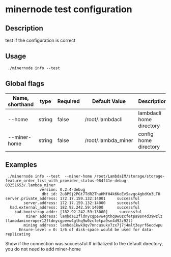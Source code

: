 
# minernode test  configuration
## Description
test if the configuration is correct

## Usage
```
 ./minernode info --test
```

## Global flags

| Name, shorthand| type   | Required | Default Value         | Description                                                          |
| --------------- | ----   | -------- | --------------------- | -------------------------------------------------------------------- |
| --home     | string | false    | /root/.lambdacli                    | lambdacli home directory |
| --miner-home        | string    | false    | /root/.lambda_miner                    | config home directory |


## Examples
```
 ./minernode info --test  --miner-home /root/LambdaIM/storage/storage-feature_order_list_with_provider_status-984f41e-debug-03251653/.lambda_miner
               version: 0.2.4-debug
                dht id: 2u8PSj2PGt7TdR2ThuHMfH4k6KeEv5avgc4gbdKn3LTH
server.private_address: 172.17.159.132:14001 	 successful
        server.address: 172.17.159.132:14000 	 successful
  kad.external_address: 182.92.242.59:14000 	 successful
    kad.bootstrap_addr: [182.92.242.59:13000] 	  successful
         miner address: lambda12fldnycgpevw4gthq9w0zcfetpa9sn4d39wzlz (lambdamineroper12fldnycgpevw4gthq9w0zcfetpa9sn4d92z92l)
        mining address: lambda1kwk9qv7nncusukv7zx7j7j4mlt3eyrf6ecdwpu
      Ensure-level = 0: 1/6 of disk-space would be used for data-replicating
```
Show if the connection was successful.If initialized to the default directory, you do not need to add miner-home
